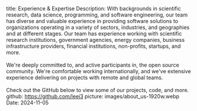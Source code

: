 title: Experience & Expertise
Description: With backgrounds in scientific research, data science, programming, and software engineering, our team has diverse and valuable experience in providing software solutions to organizations operating in a variety of sectors, industries, and geographies and at different stages. Our team has experience working with scientific research institutions, government agencies, energy companies, business infrastructure providers, financial institutions, non-profits, startups, and more.  <br/><br/>We're deeply committed to, and active participants in, the open source community. We're comfortable working internationally, and we've extensive experience delivering on projects with remote and global teams. <br/><br/>Check out the GitHub below to view some of our projects, code, and more.
github: https://github.com/leej3
picture: images/about_us-1920w.webp
Date: 2024-11-05